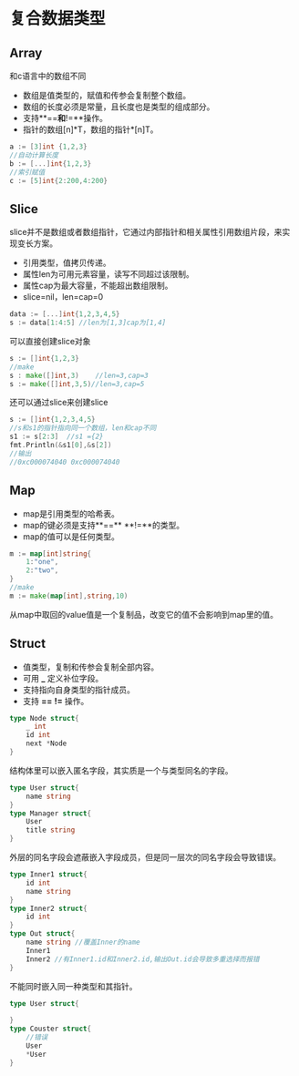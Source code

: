 # 复合数据类型
## Array

和c语言中的数组不同

- 数组是值类型的，赋值和传参会复制整个数组。
- 数组的长度必须是常量，且长度也是类型的组成部分。
- 支持**==**和**!=**操作。
- 指针的数组[n]\*T，数组的指针\*[n]T。

```go
a := [3]int {1,2,3}
//自动计算长度
b := [...]int{1,2,3}
//索引赋值
c := [5]int{2:200,4:200}
```

## Slice

slice并不是数组或者数组指针，它通过内部指针和相关属性引用数组片段，来实现变长方案。

- 引用类型，值拷贝传递。
- 属性len为可用元素容量，读写不同超过该限制。
- 属性cap为最大容量，不能超出数组限制。
- slice=nil，len=cap=0

```go
data := [...]int{1,2,3,4,5}
s := data[1:4:5] //len为[1,3]cap为[1,4]
```

可以直接创建slice对象

```go
s := []int{1,2,3}
//make
s : make([]int,3)    //len=3,cap=3
s := make([]int,3,5)//len=3,cap=5
```

还可以通过slice来创建slice

```go
s := []int{1,2,3,4,5}
//s和s1的指针指向同一个数组，len和cap不同
s1 := s[2:3]  //s1 ={2}
fmt.Println(&s1[0],&s[2])
//输出
//0xc000074040 0xc000074040
```

## Map

- map是引用类型的哈希表。
- map的键必须是支持**==** **!=**的类型。
- map的值可以是任何类型。

```go
m := map[int]string{
    1:"one",
    2:"two",
} 
//make
m := make(map[int],string,10)
```

从map中取回的value值是一个复制品，改变它的值不会影响到map里的值。	

## Struct

- 值类型，复制和传参会复制全部内容。
- 可用 **_** 定义补位字段。
- 支持指向自身类型的指针成员。
- 支持 **==** **!=** 操作。

```go
type Node struct{
    _ int
    id int 
    next *Node
}
```

结构体里可以嵌入匿名字段，其实质是一个与类型同名的字段。

```go
type User struct{
    name string
}
type Manager struct{
    User
    title string
}
```

外层的同名字段会遮蔽嵌入字段成员，但是同一层次的同名字段会导致错误。

```go
type Inner1 struct{
    id int
    name string
}
type Inner2 struct{
    id int
}
type Out struct{
	name string //覆盖Inner的name
 	Inner1
    Inner2 //有Inner1.id和Inner2.id,输出Out.id会导致多重选择而报错
}
```

不能同时嵌入同一种类型和其指针。

```go
type User struct{
    
}
type Couster struct{
    //错误
    User
    *User
}
```

